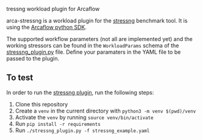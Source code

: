 tressng workload plugin for Arcaflow

arca-stressng is a workload plugin for the [stressng](https://github.com/ColinIanKing/stress-ng) benchmark tool. It is using the [Arcaflow python SDK](https://github.com/arcalot/arcaflow-plugin-sdk-python).

The supported workflow parameters (not all are implemented yet) and the working stressors can be found in the `WorkloadParams` schema of the [stressng_plugin.py](stressng_plugin.py) file. 
Define your paramaters in the YAML file to be passed to the plugin. 

## To test

In order to run the [stressng plugin](stressng_plugin.py), run the following steps:

1. Clone this repository
2. Create a `venv` in the current directory with `python3 -m venv $(pwd)/venv`
3. Activate the `venv` by running `source venv/bin/activate`
4. Run `pip install -r requirements`
5. Run `./stressng_plugin.py -f stressng_example.yaml`
